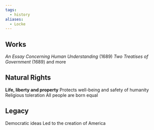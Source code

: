```yaml
---
tags:
  - history
aliases:
  - Locke
---
```

## Works
*An Essay Concerning Human Understanding* (1689)
*Two Treatises of Government* (1689)
and more
## Natural Rights
**Life, liberty and property**
Protects well-being and safety of humanity
Religious toleration
All people are born equal
## Legacy
Democratic ideas
Led to the creation of America